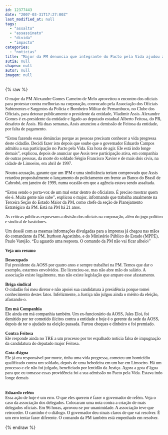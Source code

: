 ```yaml
---
id: 12377443
date: "2007-03-31T17:27:00Z"
last_modified_at: null
tags:
  - "assalto"
  - "assassinato"
  - "divida"
  - "impacto"
categories:
  - "noticias"
title: "Major da PM denuncia que integrante do Pacto pela Vida ajudou assalto ao BB e participou de assassinato em 1997"
sutia: null
chapeu: null
autor: null
imagem: null
---
```

{% raw %}
<p><P><FONT face=Verdana>O major da PM Alexandre Gomes Carneiro de Melo aproveitou o encontro dos oficiais para protestar contra melhorias na corporação, convocado pela Associação dos Oficiais Subtenentes e Sargentos da Polícia e Bombeiro Militar de Pernambuco, no Clube dos Oficiais, para detonar publicamente o presidente da entidade, Vladimir Assis. Alexandre Gomes é ex-presidente da entidade e ligado ao deputado estadual Alberto Feitosa, do PR, desafeto de Assis. Há duas semanas, Assis anunciou a demissão de Feitosa da entidade, por falta de pagamento.</FONT></P></p>
<p><P><FONT face=Verdana>“Estou fazendo essas denúncias porque as pessoas precisam conhecer a vida pregressa deste cidadão. Decidi fazer isto depois que soube que o governador Eduardo Campos admitiu a sua participação no Pacto pela Vida. Era hora de agir. Ele está indo longe demais”, explicou, depois de anunciar que Assis teve participação ativa, em companhia de outras pessoas, da morte do soldado Sérgio Francisco Xavier e de mais dois civis, na cidade de Limoeiro, em abril de 1997.</FONT></P></p>
<p><P><FONT face=Verdana>Noutra acusação, garante que um IPM e uma sindicância teriam comprovado que Assis retardou propositalmente o lançamento do policiamento em frente ao Banco do Brasil de Cabrobó, em janeiro de 1999, numa ocasião em que a agência estava sendo assaltada.</FONT></P></p>
<p><P><FONT face=Verdana>“Estou sendo o porta-voz de um mal estar dentro do oficialato. É preciso mostrar quem ele é. Muita gente não sabe”, explicou o major, informando que trabalha atualmente na Terceira Seção do Estado Maior da PM, como chefe da seção de Planejamento Estratégico da PM. Está na PM há 21 anos.</FONT></P></p>
<p><P><FONT face=Verdana>As críticas públicas expuseram a divisão dos oficiais na corporação, além do jogo político e sindical de bastidores.</FONT></P></p>
<p><P><FONT face=Verdana>Um dossiê com as mesmas informações divulgadas para a imprensa já chegou nas mãos do comandante da PM, Iturbson Agostinho, e do Ministério Público do Estado (MPPE), Paulo Varejão. “Eu aguardo uma resposta. O comando da PM não vai ficar alheio\"</FONT></P></p>
<p><P><FONT face=Verdana><STRONG>Veja um resumo</STRONG></FONT></P></p>
<p><P><FONT face=Verdana><STRONG>Desocupado<BR></STRONG>Fui presidente da AOSS por quatro anos e sempre trabalhei na PM. Temos que dar o exemplo, estarmos envolvidos. Ele licenciou-se, mas não abre mão do salário. A associação existe legalmente, mas não existe legislação que ampare esse afastamento.</FONT></P></p>
<p><P><FONT face=Verdana><STRONG>Briga sindical<BR></STRONG>O cidadão foi meu diretor e não apoiei sua candidatura à presidência porque tomei conhecimento destes fatos. Infelizmente, a Justiça não julgou ainda o mérito da eleição, afastando-o.</FONT></P></p>
<p><P><FONT face=Verdana><STRONG>Em má Companhia<BR></STRONG>Ele ainda em má companhia também. Um ex-funcionário da AOSS, Jales Eloi, foi demitido por ter cometido ilícitos contra a entidade e hoje é o gerente da sede da AOSS, depois de ter o ajudado na eleição passada. Furtou cheques e dinheiro e foi premiado.</FONT></P></p>
<p><P><FONT face=Verdana><STRONG>Contra Feitosa<BR></STRONG>Ele responde ainda no TRE a um processo por ter espalhado notícia falsa de impugnação da candidatura do deputado major Feitosa.</FONT></P></p>
<p><P><FONT face=Verdana><STRONG>Gota d\água<BR></STRONG>Ele já era responsável por morte, tinha uma vida pregressa, cometeu um homicídio qualificado contra um soldado, depois de uma bebedeira em um bar em Limoeiro. Há um processo e ele não foi julgado, beneficiado por lentidão da Justiça. Agora a gota d’água para que eu tomasse essas providência foi a sua admissão no Pacto pela Vida. Estava indo longe demais</FONT></P></p>
<p><P><BR><FONT face=Verdana><STRONG>Eduardo refém<BR></STRONG>Essa ação de hoje é um erro. O que eles querem é fazer o governador de refém. Veja o caso da associação dos delegados. Colocaram uma nota contra a criação de mais delegados oficiais. Em 96 horas, aprovou-se por unanimidade. A associação teve que retroceder. O caminho é o diálogo. O governador deu sinais claros de que vai resolver. É um erro tentar fazer diferente. O comando da PM também está empenhado em resolver.</FONT></P> </p>
{% endraw %}